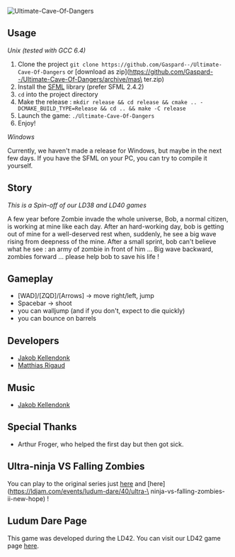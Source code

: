 ![Ultimate-Cave-Of-Dangers](///raw/bfb/6/z/18a35.png)

## Usage

*Unix (tested with GCC 6.4)*

1. Clone the project `git clone https://github.com/Gaspard--/Ultimate-Cave-Of-Dangers` or [download as zip](https://github.com/Gaspard--/Ultimate-Cave-Of-Dangers/archive/mas\
ter.zip)
2. Install the [SFML](https://www.sfml-dev.org/) library (prefer SFML 2.4.2)
3. `cd` into the project directory
4. Make the release : `mkdir release && cd release && cmake .. -DCMAKE_BUILD_TYPE=Release && cd .. && make -C release`
5. Launch the game: `./Ultimate-Cave-Of-Dangers`
6. Enjoy!

*Windows*

Currently, we haven't made a release for Windows, but maybe in the next few days. If you have the SFML on your PC, you can try to compile it yourself.

## Story

*This is a Spin-off of our LD38 and LD40 games*

A few year before Zombie invade the whole universe, Bob, a normal citizen, is working at mine like each day.
After an hard-working day, bob is getting out of mine for a well-deserved rest when, suddenly, he see a big wave rising from deepness of the mine.
After a small sprint, bob can't believe what he see : an army of zombie in front of him ...
Big wave backward, zombies forward ... please help bob to save his life !

## Gameplay

*	[WAD]/[ZQD]/[Arrows] -> move right/left, jump
* Spacebar             -> shoot
* you can walljump (and if you don't, expect to die quickly)
* you can bounce on barrels

## Developers
* [Jakob Kellendonk](https://github.com/Gaspard--)
* [Matthias Rigaud](https://github.com/matthiasrigaud)

## Music
* [Jakob Kellendonk](https://soundcloud.com/gaspard-4)

## Special Thanks
* Arthur Froger, who helped the first day but then got sick.

## Ultra-ninja VS Falling Zombies

You can play to the original series just [here](https://ldjam.com/events/ludum-dare/38/ultra-ninja-vs-falling-zombies) and [here](https://ldjam.com/events/ludum-dare/40/ultra-\
ninja-vs-falling-zombies-ii-new-hope) !

## Ludum Dare Page

This game was developed during the LD42.
You can visit our LD42 game page [here](https://ldjam.com/events/ludum-dare/42/$106101).
